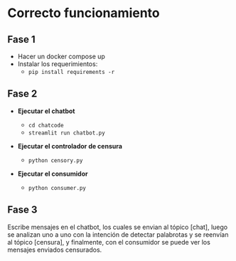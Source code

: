 # Correcto funcionamiento

## Fase 1

- Hacer un docker compose up
- Instalar los requerimientos: 
    - ```pip install requirements -r```

## Fase 2
- **Ejecutar el chatbot**
    - ```cd chatcode```
    - ```streamlit run chatbot.py```

- **Ejecutar el controlador de censura**
    - ```python censory.py```

- **Ejecutar el consumidor**
    - ```python consumer.py```


## Fase 3

Escribe mensajes en el chatbot, los cuales se envian al tópico [chat], luego se analizan uno a uno con la intención de detectar palabrotas y se reenvían al tópico [censura], y finalmente, con el consumidor se puede ver los mensajes enviados censurados.